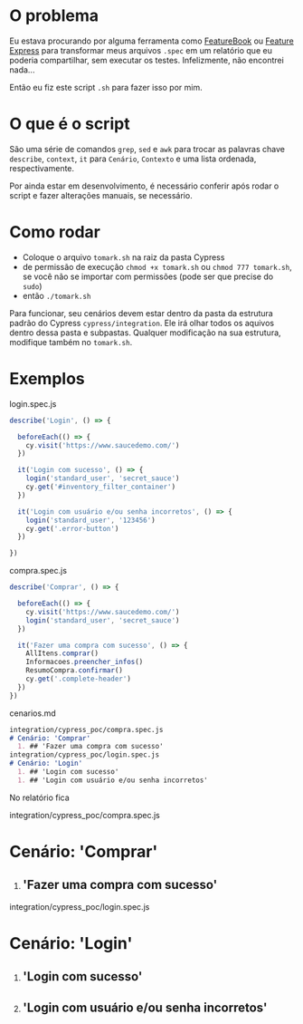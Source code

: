 # O problema

Eu estava procurando por alguma ferramenta como [FeatureBook](https://www.npmjs.com/package/featurebook) ou [Feature Express](https://www.npmjs.com/package/feature-express) para transformar meus arquivos `.spec` em um relatório que eu poderia compartilhar, sem executar os testes. Infelizmente, não encontrei nada...

Então eu fiz este script `.sh` para fazer isso por mim.

# O que é o script

São uma série de comandos `grep`, `sed` e `awk` para trocar as palavras chave `describe`, `context`, `it` para `Cenário`, `Contexto` e uma lista ordenada, respectivamente.

Por ainda estar em desenvolvimento, é necessário conferir após rodar o script e fazer alterações manuais, se necessário.

# Como rodar

* Coloque o arquivo `tomark.sh` na raiz da pasta Cypress
* de permissão de execução `chmod +x tomark.sh` ou `chmod 777 tomark.sh`, se você não se importar com permissões (pode ser que precise do `sudo`)
* então `./tomark.sh`

Para funcionar, seu cenários devem estar dentro da pasta da estrutura padrão do Cypress `cypress/integration`. Ele irá olhar todos os aquivos dentro dessa pasta e subpastas. Qualquer modificação na sua estrutura, modifique também no `tomark.sh`.

# Exemplos

login.spec.js
```javascript
describe('Login', () => {

  beforeEach(() => {
    cy.visit('https://www.saucedemo.com/')
  })

  it('Login com sucesso', () => {
    login('standard_user', 'secret_sauce')
    cy.get('#inventory_filter_container')
  })

  it('Login com usuário e/ou senha incorretos', () => {
    login('standard_user', '123456')
    cy.get('.error-button')
  })

})
```

compra.spec.js
```javascript
describe('Comprar', () => {

  beforeEach(() => {
    cy.visit('https://www.saucedemo.com/')
    login('standard_user', 'secret_sauce')
  })

  it('Fazer uma compra com sucesso', () => {
    AllItens.comprar()
    Informacoes.preencher_infos()
    ResumoCompra.confirmar()
    cy.get('.complete-header')
  })
})
```

cenarios.md
```markdown
integration/cypress_poc/compra.spec.js
# Cenário: 'Comprar'
  1. ## 'Fazer uma compra com sucesso'
integration/cypress_poc/login.spec.js
# Cenário: 'Login'
  1. ## 'Login com sucesso'
  1. ## 'Login com usuário e/ou senha incorretos'
```

No relatório fica

integration/cypress_poc/compra.spec.js
# Cenário: 'Comprar'
  1. ## 'Fazer uma compra com sucesso'
integration/cypress_poc/login.spec.js
# Cenário: 'Login'
  1. ## 'Login com sucesso'
  1. ## 'Login com usuário e/ou senha incorretos'

